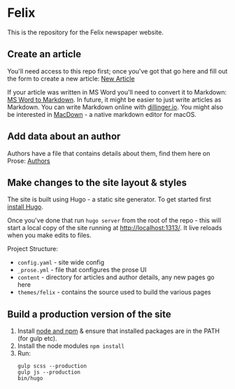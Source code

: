 # Felix

This is the repository for the Felix newspaper website.

## Create an article

You'll need access to this repo first; once you've got that go here and fill
out the form to create a new article:
[New Article](http://prose.io/#FelixOnline/v2/new/master/content/articles)

If your article was written in MS Word you'll need to convert it to Markdown:
[MS Word to Markdown](https://word-to-markdown.herokuapp.com/). In future, it
might be easier to just write articles as Markdown. You can write Markdown
online with [dillinger.io](http://dillinger.io). You might also be interested
in [MacDown](https://macdown.uranusjr.com/) - a native markdown editor for
macOS.

## Add data about an author
Authors have a file that contains details about them, find them here on Prose:
[Authors](http://prose.io/#FelixOnline/v2/tree/master/content/authors)

## Make changes to the site layout & styles

The site is built using Hugo - a static site generator. To get started first
[install Hugo](https://gohugo.io/getting-started/installing/).

Once you've done that run `hugo server` from the root of the repo - this will
start a local copy of the site running at [http://localhost:1313/](http://localhost:1313/).
It live reloads when you make edits to files.

Project Structure:
* `config.yaml` - site wide config
* `_prose.yml` - file that configures the prose UI
* `content` - directory for articles and author details, any new pages go here
* `themes/felix` - contains the source used to build the various pages

## Build a production version of the site

1. Install [node and npm](https://nodejs.org/en/download/) & ensure that
   installed packages are in the PATH (for gulp etc).
1. Install the node modules `npm install`
1. Run:
    ```
    gulp scss --production
    gulp js --production
    bin/hugo
    ```

